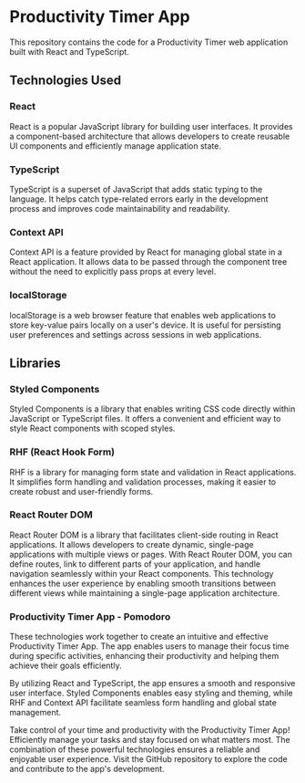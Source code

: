 # Productivity Timer App
This repository contains the code for a Productivity Timer web application built with React and TypeScript.

## Technologies Used

### React
React is a popular JavaScript library for building user interfaces. It provides a component-based architecture that allows developers to create reusable UI components and efficiently manage application state.

### TypeScript
TypeScript is a superset of JavaScript that adds static typing to the language. It helps catch type-related errors early in the development process and improves code maintainability and readability.

### Context API
Context API is a feature provided by React for managing global state in a React application. It allows data to be passed through the component tree without the need to explicitly pass props at every level.

### localStorage 
localStorage is a web browser feature that enables web applications to store key-value pairs locally on a user's device. It is useful for persisting user preferences and settings across sessions in web applications.

## Libraries

### Styled Components
Styled Components is a library that enables writing CSS code directly within JavaScript or TypeScript files. It offers a convenient and efficient way to style React components with scoped styles.

### RHF (React Hook Form)
RHF is a library for managing form state and validation in React applications. It simplifies form handling and validation processes, making it easier to create robust and user-friendly forms.

### React Router DOM
React Router DOM is a library that facilitates client-side routing in React applications. It allows developers to create dynamic, single-page applications with multiple views or pages. With React Router DOM, you can define routes, link to different parts of your application, and handle navigation seamlessly within your React components. This technology enhances the user experience by enabling smooth transitions between different views while maintaining a single-page application architecture.

### Productivity Timer App - Pomodoro
These technologies work together to create an intuitive and effective Productivity Timer App. The app enables users to manage their focus time during specific activities, enhancing their productivity and helping them achieve their goals efficiently.

By utilizing React and TypeScript, the app ensures a smooth and responsive user interface. Styled Components enables easy styling and theming, while RHF and Context API facilitate seamless form handling and global state management.

Take control of your time and productivity with the Productivity Timer App! Efficiently manage your tasks and stay focused on what matters most. The combination of these powerful technologies ensures a reliable and enjoyable user experience. Visit the GitHub repository to explore the code and contribute to the app's development.
